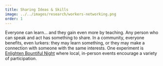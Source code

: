```yaml
---
title: Sharing Ideas & Skills
image: ../../images/research/workers-networking.png
order: 1
---
```


Everyone can learn... and they gain even more by teaching. Any person who can
speak and act has something to share. In a community, everyone benefits, even
lurkers: they may learn something, or they may make a connection with someone
with the same interests. One experiment is [Enlighten Bountiful
Night](https://enlightenbountiful.org) where local, in-person events encourage a
variety of participation.
